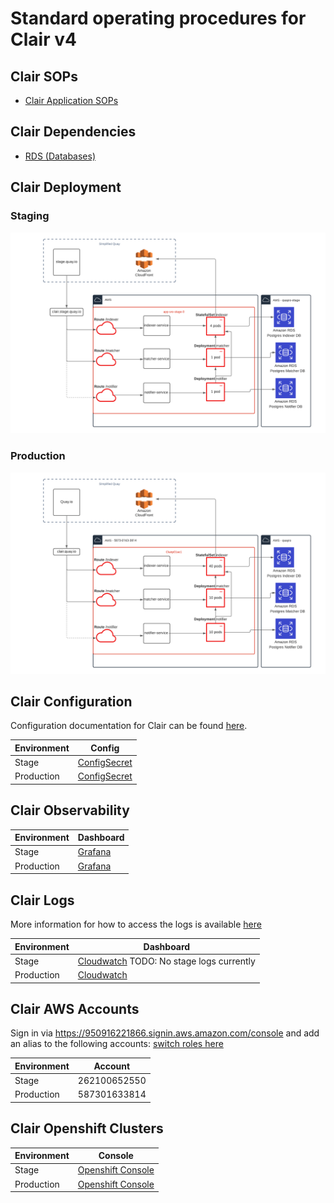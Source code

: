 # Standard operating procedures for Clair v4

## Clair SOPs

- [Clair Application SOPs](sops/README.md)

## Clair Dependencies

- [RDS (Databases)](services/database.md)


## Clair Deployment

### Staging

![](images/clair_v4_stage_arch.png)

### Production

![](images/clair_v4_prod_arch.png)


## Clair Configuration

Configuration documentation for Clair can be found [here](https://pkg.go.dev/github.com/quay/clair/config).

| Environment | Config |
| --- | --- |
|Stage|[ConfigSecret](../../resources/clair/stage/clair-config-secret.yaml)|
|Production|[ConfigSecret](../../resources/clair/production/clair-config-secret.yaml)|


## Clair Observability

| Environment | Dashboard |
| --- | --- |
|Stage|[Grafana](https://grafana.app-sre.devshift.net/d/I1JBFlRnz/clair-v4?orgId=1&var-rate=1m&var-dbquantile=0.95&var-apiquantile=0.20&var-datasource=app-sre-stage-01-prometheus)|
|Production|[Grafana](https://grafana.app-sre.devshift.net/d/I1JBFlRnz/clair-v4?orgId=1&var-rate=1m&var-dbquantile=0.95&var-apiquantile=0.20&var-datasource=clairp01ue1-prometheus)|


## Clair Logs

More information for how to access the logs is available [here](../../FAQ.md#get-access-to-cluster-logs-via-log-forwarding)

| Environment | Dashboard |
| --- | --- |
|Stage|[Cloudwatch](https://console.aws.amazon.com/cloudwatch/home?region=us-east-1#logsV2:logs-insights) TODO: No stage logs currently|
|Production|[Cloudwatch](https://console.aws.amazon.com/cloudwatch/home?region=us-east-1#logsV2:logs-insights$3FqueryDetail$3D$257E$2528end$257E0$257Estart$257E-3600$257EtimeType$257E$2527RELATIVE$257Eunit$257E$2527seconds$257EeditorString$257E$2527fields*20*40timestamp*2c*20message*0a*7c*20sort*20*40timestamp*20desc$257EisLiveTail$257Efalse$257EqueryId$257E$25276acd1ca6-d748-4f9a-8bb7-cbcc4b738bee$257Esource$257E$2528$257E$2527clairp01ue1-4lbp9.application$2529$2529)|

## Clair AWS Accounts

 Sign in via https://950916221866.signin.aws.amazon.com/console and add an alias to the following accounts: [switch roles here](https://gitlab.cee.redhat.com/service/app-interface-output/-/blob/master/ocm-aws-infrastructure-access-switch-role-links.md)

| Environment | Account |
| --- | --- |
|Stage|262100652550|
|Production|587301633814|

## Clair Openshift Clusters

| Environment | Console |
| --- | --- |
|Stage|[Openshift Console](https://console-openshift-console.apps.app-sre-stage-0.k3s7.p1.openshiftapps.com/k8s/cluster/projects/clair-stage)|
|Production|[Openshift Console](https://console-openshift-console.apps.clairp01ue1.qtmm.p1.openshiftapps.com/k8s/cluster/projects/clair-production)|

